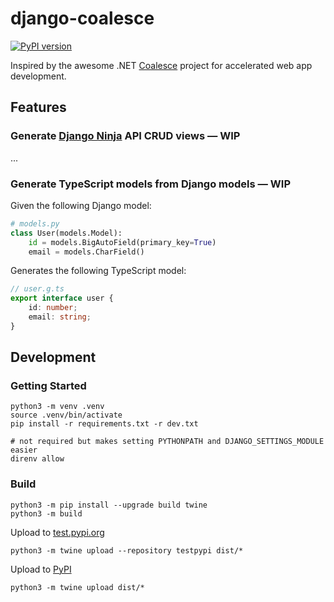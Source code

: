 # django-coalesce

[![PyPI version](https://badge.fury.io/py/django-coalesce.svg)](https://badge.fury.io/py/django-coalesce)

Inspired by the awesome .NET [Coalesce](https://intellitect.github.io/Coalesce/) project for accelerated web app development.

## Features

### Generate [Django Ninja](https://django-ninja.dev/) API CRUD views — WIP

...

### Generate TypeScript models from Django models — WIP

Given the following Django model:
```python
# models.py
class User(models.Model):
    id = models.BigAutoField(primary_key=True)
    email = models.CharField()
```

Generates the following TypeScript model:
```typescript
// user.g.ts
export interface user {
    id: number;
    email: string;
}
```

## Development

### Getting Started

```shell
python3 -m venv .venv
source .venv/bin/activate
pip install -r requirements.txt -r dev.txt

# not required but makes setting PYTHONPATH and DJANGO_SETTINGS_MODULE easier
direnv allow
```

### Build

```shell
python3 -m pip install --upgrade build twine
python3 -m build
```

Upload to [test.pypi.org](https://test.pypi.org)

```shell
python3 -m twine upload --repository testpypi dist/*
```

Upload to [PyPI](https://pypi.org)

```shell
python3 -m twine upload dist/*
```
